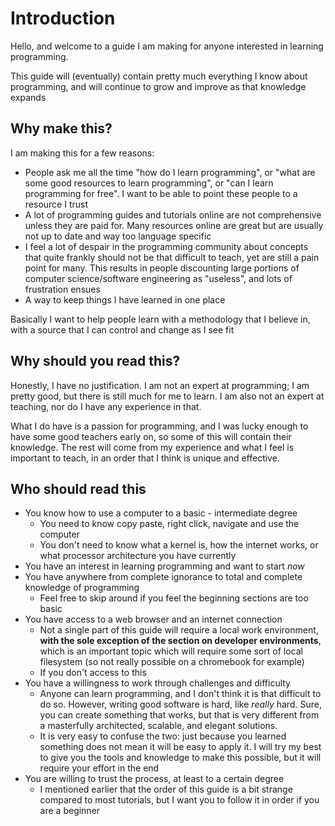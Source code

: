 # Introduction
Hello, and welcome to a guide I am making for anyone interested in learning programming.

This guide will (eventually) contain pretty much everything I know about programming, and will continue to grow and improve as that knowledge expands

## Why make this?
I am making this for a few reasons:
- People ask me all the time "how do I learn programming", or "what are some good resources to learn programming", or "can I learn programming for free". I want to be able to point these people to a resource I trust
- A lot of programming guides and tutorials online are not comprehensive unless they are paid for. Many resources online are great but are usually not up to date and way too language specific
- I feel a lot of despair in the programming community about concepts that quite frankly should not be that difficult to teach, yet are still a pain point for many. This results in people discounting large portions of computer science/software engineering as "useless", and lots of frustration ensues
- A way to keep things I have learned in one place

Basically I want to help people learn with a methodology that I believe in, with a source that I can control and change as I see fit

## Why should you read this?
Honestly, I have no justification. I am not an expert at programming; I am pretty good, but there is still much for me to learn. I am also not an expert at teaching, nor do I have any experience in that.

What I do have is a passion for programming, and I was lucky enough to have some good teachers early on, so some of this will contain their knowledge. The rest will come from my experience and what I feel is important to teach, in an order that I think is unique and effective.

## Who should read this
- You know how to use a computer to a basic - intermediate degree
    - You need to know copy paste, right click, navigate and use the computer
    - You don't need to know what a kernel is, how the internet works, or what processor architecture you have currently
- You have an interest in learning programming and want to start *now*
- You have anywhere from complete ignorance to total and complete knowledge of programming
    - Feel free to skip around if you feel the beginning sections are too basic
- You have access to a web browser and an internet connection
    - Not a single part of this guide will require a local work environment, **with the sole exception of the section on developer environments**, which is an important topic which will require some sort of local filesystem (so not really possible on a chromebook for example)
    - If you don't access to this
- You have a willingness to work through challenges and difficulty
    - Anyone can learn programming, and I don't think it is that difficult to do so. However, writing good software is hard, like *really* hard. Sure, you can create something that works, but that is very different from a masterfully architected, scalable, and elegant solutions. 
    - It is very easy to confuse the two: just because you learned something does not mean it will be easy to apply it. I will try my best to give you the tools and knowledge to make this possible, but it will require your effort in the end
- You are willing to trust the process, at least to a certain degree
    - I mentioned earlier that the order of this guide is a bit strange compared to most tutorials, but I want you to follow it in order if you are a beginner
